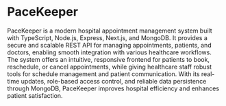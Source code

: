 # PaceKeeper
PaceKeeper is a modern hospital appointment management system built with TypeScript, Node.js, Express, Next.js, and MongoDB. It provides a secure and scalable REST API for managing appointments, patients, and doctors, enabling smooth integration with various healthcare workflows. The system offers an intuitive, responsive frontend for patients to book, reschedule, or cancel appointments, while giving healthcare staff robust tools for schedule management and patient communication. With its real-time updates, role-based access control, and reliable data persistence through MongoDB, PaceKeeper improves hospital efficiency and enhances patient satisfaction.
